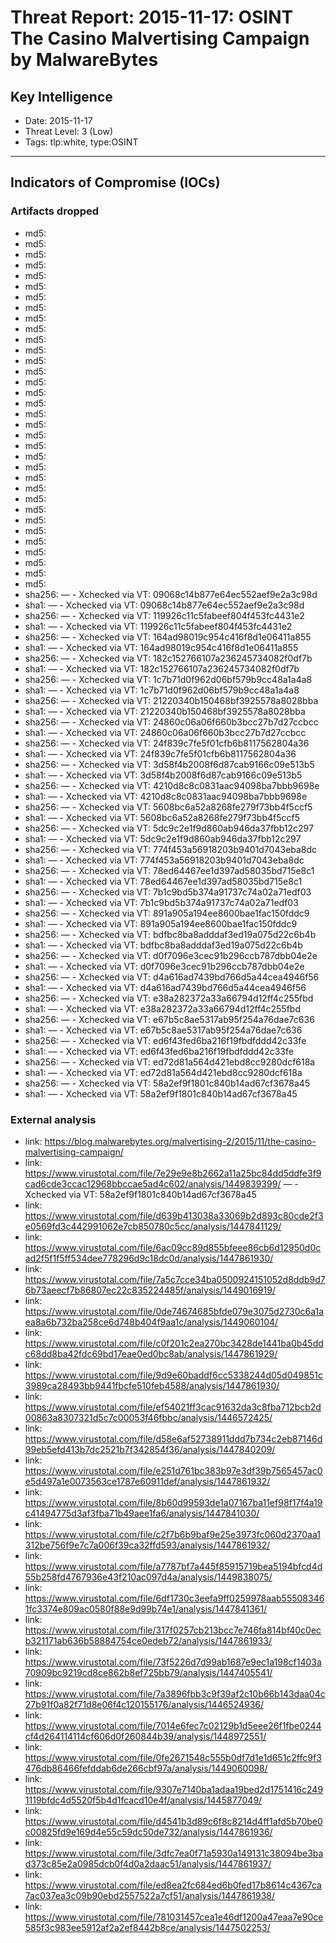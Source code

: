 # Threat Report: 2015-11-17: OSINT The Casino Malvertising Campaign by MalwareBytes


## Key Intelligence
* Date: 2015-11-17
* Threat Level: 3 (Low)
* Tags: tlp:white, type:OSINT

---

## Indicators of Compromise (IOCs)
### Artifacts dropped
* md5: <md5>
* md5: <md5>
* md5: <md5>
* md5: <md5>
* md5: <md5>
* md5: <md5>
* md5: <md5>
* md5: <md5>
* md5: <md5>
* md5: <md5>
* md5: <md5>
* md5: <md5>
* md5: <md5>
* md5: <md5>
* md5: <md5>
* md5: <md5>
* md5: <md5>
* md5: <md5>
* md5: <md5>
* md5: <md5>
* md5: <md5>
* md5: <md5>
* md5: <md5>
* md5: <md5>
* md5: <md5>
* md5: <md5>
* md5: <md5>
* md5: <md5>
* md5: <md5>
* md5: <md5>
* md5: <md5>
* md5: <md5>
* md5: <md5>
* md5: <md5>
* sha256: <sha256> — - Xchecked via VT: 09068c14b877e64ec552aef9e2a3c98d
* sha1: <sha1> — - Xchecked via VT: 09068c14b877e64ec552aef9e2a3c98d
* sha256: <sha256> — - Xchecked via VT: 119926c11c5fabeef804f453fc4431e2
* sha1: <sha1> — - Xchecked via VT: 119926c11c5fabeef804f453fc4431e2
* sha256: <sha256> — - Xchecked via VT: 164ad98019c954c416f8d1e06411a855
* sha1: <sha1> — - Xchecked via VT: 164ad98019c954c416f8d1e06411a855
* sha256: <sha256> — - Xchecked via VT: 182c152766107a236245734082f0df7b
* sha1: <sha1> — - Xchecked via VT: 182c152766107a236245734082f0df7b
* sha256: <sha256> — - Xchecked via VT: 1c7b71d0f962d06bf579b9cc48a1a4a8
* sha1: <sha1> — - Xchecked via VT: 1c7b71d0f962d06bf579b9cc48a1a4a8
* sha256: <sha256> — - Xchecked via VT: 21220340b150468bf3925578a8028bba
* sha1: <sha1> — - Xchecked via VT: 21220340b150468bf3925578a8028bba
* sha256: <sha256> — - Xchecked via VT: 24860c06a06f660b3bcc27b7d27ccbcc
* sha1: <sha1> — - Xchecked via VT: 24860c06a06f660b3bcc27b7d27ccbcc
* sha256: <sha256> — - Xchecked via VT: 24f839c7fe5f01cfb6b8117562804a36
* sha1: <sha1> — - Xchecked via VT: 24f839c7fe5f01cfb6b8117562804a36
* sha256: <sha256> — - Xchecked via VT: 3d58f4b2008f6d87cab9166c09e513b5
* sha1: <sha1> — - Xchecked via VT: 3d58f4b2008f6d87cab9166c09e513b5
* sha256: <sha256> — - Xchecked via VT: 4210d8c8c0831aac94098ba7bbb9698e
* sha1: <sha1> — - Xchecked via VT: 4210d8c8c0831aac94098ba7bbb9698e
* sha256: <sha256> — - Xchecked via VT: 5608bc6a52a8268fe279f73bb4f5ccf5
* sha1: <sha1> — - Xchecked via VT: 5608bc6a52a8268fe279f73bb4f5ccf5
* sha256: <sha256> — - Xchecked via VT: 5dc9c2e1f9d860ab946da37fbb12c297
* sha1: <sha1> — - Xchecked via VT: 5dc9c2e1f9d860ab946da37fbb12c297
* sha256: <sha256> — - Xchecked via VT: 774f453a56918203b9401d7043eba8dc
* sha1: <sha1> — - Xchecked via VT: 774f453a56918203b9401d7043eba8dc
* sha256: <sha256> — - Xchecked via VT: 78ed64467ee1d397ad58035bd715e8c1
* sha1: <sha1> — - Xchecked via VT: 78ed64467ee1d397ad58035bd715e8c1
* sha256: <sha256> — - Xchecked via VT: 7b1c9bd5b374a91737c74a02a71edf03
* sha1: <sha1> — - Xchecked via VT: 7b1c9bd5b374a91737c74a02a71edf03
* sha256: <sha256> — - Xchecked via VT: 891a905a194ee8600bae1fac150fddc9
* sha1: <sha1> — - Xchecked via VT: 891a905a194ee8600bae1fac150fddc9
* sha256: <sha256> — - Xchecked via VT: bdfbc8ba8adddaf3ed19a075d22c6b4b
* sha1: <sha1> — - Xchecked via VT: bdfbc8ba8adddaf3ed19a075d22c6b4b
* sha256: <sha256> — - Xchecked via VT: d0f7096e3cec91b296ccb787dbb04e2e
* sha1: <sha1> — - Xchecked via VT: d0f7096e3cec91b296ccb787dbb04e2e
* sha256: <sha256> — - Xchecked via VT: d4a616ad7439bd766d5a44cea4946f56
* sha1: <sha1> — - Xchecked via VT: d4a616ad7439bd766d5a44cea4946f56
* sha256: <sha256> — - Xchecked via VT: e38a282372a33a66794d12ff4c255fbd
* sha1: <sha1> — - Xchecked via VT: e38a282372a33a66794d12ff4c255fbd
* sha256: <sha256> — - Xchecked via VT: e67b5c8ae5317ab95f254a76dae7c636
* sha1: <sha1> — - Xchecked via VT: e67b5c8ae5317ab95f254a76dae7c636
* sha256: <sha256> — - Xchecked via VT: ed6f43fed6ba216f19fbdfddd42c33fe
* sha1: <sha1> — - Xchecked via VT: ed6f43fed6ba216f19fbdfddd42c33fe
* sha256: <sha256> — - Xchecked via VT: ed72d81a564d421ebd8cc9280dcf618a
* sha1: <sha1> — - Xchecked via VT: ed72d81a564d421ebd8cc9280dcf618a
* sha256: <sha256> — - Xchecked via VT: 58a2ef9f1801c840b14ad67cf3678a45
* sha1: <sha1> — - Xchecked via VT: 58a2ef9f1801c840b14ad67cf3678a45

### External analysis
* link: https://blog.malwarebytes.org/malvertising-2/2015/11/the-casino-malvertising-campaign/
* link: https://www.virustotal.com/file/7e29e9e8b2662a11a25bc84dd5ddfe3f9cad6cde3ccac12968bbccae5ad4c602/analysis/1449839399/ — - Xchecked via VT: 58a2ef9f1801c840b14ad67cf3678a45
* link: https://www.virustotal.com/file/d639b413038a33069b2d893c80cde2f3e0569fd3c442991062e7cb850780c5cc/analysis/1447841129/
* link: https://www.virustotal.com/file/6ac09cc89d855bfeee86cb6d12950d0cad2f5f1f5ff534dee778296d9c18dc0d/analysis/1447861930/
* link: https://www.virustotal.com/file/7a5c7cce34ba0500924151052d8ddb9d76b73aeecf7b86807ec22c835224485f/analysis/1449016919/
* link: https://www.virustotal.com/file/0de74674685bfde079e3075d2730c6a1aea8a6b732ba258ce6d748b404f9aa1c/analysis/1449060104/
* link: https://www.virustotal.com/file/c0f201c2ea270bc3428de1441ba0b45ddc68dd8ba42fdc69bd17eae0ed0bc8ab/analysis/1447861929/
* link: https://www.virustotal.com/file/9d9e60baddf6cc5338244d05d049851c3989ca28493bb9441fbcfe510feb4588/analysis/1447861930/
* link: https://www.virustotal.com/file/ef54021ff3cac91632da3c8fba712bcb2d00863a8307321d5c7c00053f46fbbc/analysis/1446572425/
* link: https://www.virustotal.com/file/d58e6af52738911ddd7b734c2eb87146d99eb5efd413b7dc2521b7f342854f36/analysis/1447840209/
* link: https://www.virustotal.com/file/e251d761bc383b97e3df39b7565457ac0e5d497a1e0073563ce1787e60911def/analysis/1447861932/
* link: https://www.virustotal.com/file/8b60d99593de1a07167ba11ef98f17f4a19c41494775d3af3fba71b49aee1fa6/analysis/1447841030/
* link: https://www.virustotal.com/file/c2f7b6b9baf9e25e3973fc060d2370aa1312be756f9e7c7a006f39ca32ffd593/analysis/1447861932/
* link: https://www.virustotal.com/file/a7787bf7a445f85915719bea5194bfcd4d55b258fd4767936e43f210ac097d4a/analysis/1449838075/
* link: https://www.virustotal.com/file/6df1730c3eefa9ff0259978aab555083461fc3374e809ac0580f88e9d99b74e1/analysis/1447841361/
* link: https://www.virustotal.com/file/317f0257cb213bcc7e746fa814bf40c0ecb321171ab636b58884754ce0edeb72/analysis/1447861933/
* link: https://www.virustotal.com/file/73f5226d7d99ab1687e9ec1a198cf1403a70909bc9219cd8ce862b8ef725bb79/analysis/1447405541/
* link: https://www.virustotal.com/file/7a3896fbb3c9f39af2c10b66b143daa04c27b91f0a82f71d8e06f4c120155176/analysis/1446524936/
* link: https://www.virustotal.com/file/7014e6fec7c02129b1d5eee26f1fbe0244cf4d264114114cf606d0f260844b39/analysis/1448972551/
* link: https://www.virustotal.com/file/0fe2671548c555b0df7d1e1d651c2ffc9f3476db86466fefddab6de266cbf97a/analysis/1449060098/
* link: https://www.virustotal.com/file/9307e7140ba1adaa19bed2d1751416c2491119bfdc4d5520f5b4d1fcacd10e4f/analysis/1445877049/
* link: https://www.virustotal.com/file/d4541b3d89c6f8c8214d4ff1afd5b70be0c00825fd9e169d4e55c59dc50de732/analysis/1447861936/
* link: https://www.virustotal.com/file/3dfc7ea0f71a5930a149131c38094be3bad373c85e2a0985dcb0f4d0a2daac51/analysis/1447861937/
* link: https://www.virustotal.com/file/ed8ea2fc684ed6b0fed17b8614c4367ca7ac037ea3c09b90ebd2557522a7cf51/analysis/1447861938/
* link: https://www.virustotal.com/file/781031457cea1e46df1200a47eaa7e90ce585f3c983ee5912af2a2ef8442b8ce/analysis/1447502253/
